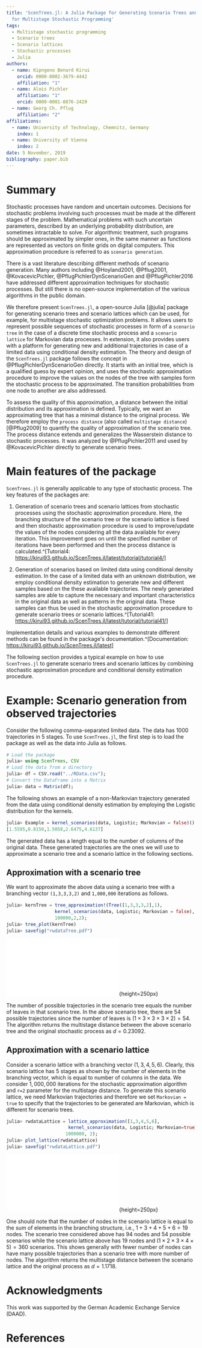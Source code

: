 ```yaml
---
title: 'ScenTrees.jl: A Julia Package for Generating Scenario Trees and Scenario Lattices
  for Multistage Stochastic Programming'
tags:
  - Multistage stochastic programming
  - Scenario trees
  - Scenario lattices
  - Stochastic processes
  - Julia
authors:
  - name: Kipngeno Benard Kirui
    orcid: 0000-0002-3679-4442
    affiliation: "1"
  - name: Alois Pichler
    affiliation: "1"
    orcid: 0000-0001-8876-2429
  - name: Georg Ch. Pflug
    affiliation: "2"
affiliations:
  - name: University of Technology, Chemnitz, Germany
    index: 1
  - name: University of Vienna
    index: 2
date: 5 November, 2019
bibliography: paper.bib
---
```


# Summary

Stochastic processes have random and uncertain outcomes. Decisions for stochastic problems involving such processes must be made at the different stages of the problem. Mathematical problems with such uncertain parameters, described by an underlying probability distribution, are sometimes intractable to solve. For algorithmic treatment, such programs should be approximated by simpler ones, in the same manner as functions are represented as vectors on finite grids on digital computers. This approximation procedure is referred to as ``scenario generation``.

There is a vast literature describing different methods of scenario generation. Many authors including @Hoyland2001, @Pflug2001, @KovacevicPichler, @PflugPichlerDynScenarioGen and @PflugPichler2016 have addressed different approximation techniques for stochastic processes. But still there is no open-source implementation of the various algorithms in the public domain.

We therefore present ``ScenTrees.jl``, a open-source Julia [@julia] package for generating scenario trees and scenario lattices which can be used, for example, for multistage stochastic optimization problems. It allows users to represent possible sequences of stochastic processes in form of a ``scenario tree`` in the case of a discrete time stochastic process and a ``scenario lattice`` for Markovian data processes. In extension, it also provides users with a platform for generating new and additional trajectories in case of a limited data using conditional density estimation. The theory and design of the ``ScenTrees.jl`` package follows the concept in @PflugPichlerDynScenarioGen directly. It starts with an initial tree, which is a qualified guess by expert opinion, and uses the stochastic approximation procedure to improve the values on the nodes of the tree with samples form the stochastic process to be approximated. The transition probabilities from one node to another are also addressed.

To assess the quality of this approximation, a distance between the initial distribution and its approximation is defined. Typically, we want an approximating tree that has a minimal distance to the original process. We therefore employ the ``process distance`` (also called ``multistage distance``) [@Pflug2009] to quantify the quality of approximation of the scenario tree. The process distance extends and generalizes the Wasserstein distance to stochastic processes. It was analyzed by @PflugPichler2011 and used by @KovacevicPichler directly to generate scenario trees.

# Main features of the package

``ScenTrees.jl`` is generally applicable to any type of stochastic process. The key features of the packages are:

1. Generation of scenario trees and scenario lattices from stochastic processes using the stochastic approximation procedure. Here, the branching structure of the scenario tree or the scenario lattice is fixed and then stochastic approximation procedure is used to improve/update the values of the nodes considering all the data available for every iteration. This improvement goes on until the specified number of iterations have been performed and then the process distance is calculated.^[Tutorial4: https://kirui93.github.io/ScenTrees.jl/latest/tutorial/tutorial4/]

2. Generation of scenarios based on limited data using conditional density estimation. In the case of a limited data with an unknown distribution, we employ conditional density estimation to generate new and different samples based on the these available trajectories. The newly generated samples are able to capture the necessary and important characteristics in the original data as well as patterns in the original data. These samples can thus be used in the stochastic approximation procedure to generate scenario trees or scenario lattices.^[Tutorial41: https://kirui93.github.io/ScenTrees.jl/latest/tutorial/tutorial41/]

Implementation details and various examples to demonstrate different methods can be found in the package's documentation.^[Documentation: https://kirui93.github.io/ScenTrees.jl/latest]

The following section provides a typical example on how to use ``ScenTrees.jl`` to generate scenario trees and scenario lattices by combining stochastic approximation procedure and conditional density estimation procedure.

# Example: Scenario generation from observed trajectories

Consider the following comma-separated limited data. The data has $1000$ trajectories in $5$ stages. To use ``ScenTrees.jl``, the first step is to load the package as well as the data into Julia as follows.

```julia
# Load the package
julia> using ScenTrees, CSV  
# Load the data from a directory                 
julia> df = CSV.read("../RData.csv");
# Convert the DataFrame into a Matrix    
julia> data = Matrix(df);               
```
The following shows an example of a non-Markovian trajectory generated from the data using conditional density estimation by employing the Logistic distribution for the kernels.

```julia
julia> Example = kernel_scenarios(data, Logistic; Markovian = false)()
[1.5595,0.8150,1.5058,2.6475,4.6137]
```
The generated data has a length equal to the number of columns of the original data. These generated trajectories are the ones we will use to approximate a scenario tree and a scenario lattice in the following sections.

## Approximation with a scenario tree

We want to approximate the above data using a scenario tree with a branching vector ``(1,3,3,3,2)`` and ``1,000,000`` iterations as follows.

```julia
julia> kernTree = tree_approximation!(Tree([1,3,3,3,2],1),
                  kernel_scenarios(data, Logistic; Markovian = false),
                  100000,2,2);
julia> tree_plot(kernTree)
julia> savefig("rwdataTree.pdf")
```

![Tree Approximation from Kernel Density Samples](images/rwdataTree.pdf){height=250px}

The number of possible trajectories in the scenario tree equals the number of leaves in that scenario tree. In the above scenario tree, there are $54$ possible trajectories since the number of leaves is $(1\times3\times3\times3\times2) = 54$. The algorithm returns the multistage distance between the above scenario tree and the original stochastic process as $d=0.23092$.

## Approximation with a scenario lattice

Consider a scenario lattice with a branching vector $(1,3,4,5,6)$. Clearly, this scenario lattice has $5$ stages as shown by the number of elements in the branching vector, which is equal to number of columns in the data. We consider $1,000,000$ iterations for the stochastic approximation algorithm and ``r=2`` parameter for the multistage distance. To generate this scenario lattice, we need Markovian trajectories and therefore we set `Markovian = true` to specify that the trajectories to be generated are Markovian, which is different for scenario trees.

```julia
julia> rwdataLattice = lattice_approximation([1,3,4,5,6],
                       kernel_scenarios(data, Logistic; Markovian=true),
                      1000000, 2);
julia> plot_lattice(rwdataLattice)
julia> savefig("rwdataLattice.pdf")
```

![Lattice Approximation from Kernel Density Samples](images/rwdataLattice.pdf){height=250px}

One should note that the number of nodes in the scenario lattice is equal to the sum of elements in the branching structure, i.e., $1+3+4+5+6 = 19$ nodes. The scenario tree considered above has $94$ nodes and $54$ possible scenarios while the scenario lattice above has $19$ nodes and $(1\times2\times3\times4\times5) = 360$ scenarios. This shows generally with fewer number of nodes can have many possible trajectories than a scenario tree with more number of nodes. The algorithm returns the multistage distance between the scenario lattice and the original process as $d=1.1718$.

# Acknowledgments

This work was supported by the German Academic Exchange Service (DAAD).

# References
